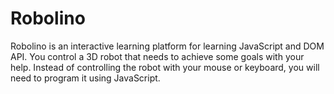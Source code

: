 # Robolino

Robolino is an interactive learning platform for learning JavaScript and DOM API. You control a 3D robot that needs
to achieve some goals with your help. Instead of controlling the robot with your mouse or keyboard, you will need to
program it using JavaScript.

